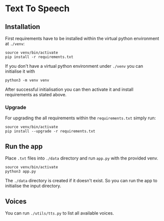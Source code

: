 # Text To Speech

## Installation

First requirements have to be installed within the virtual python environment at `./venv`:

```shell
source venv/bin/activate
pip install -r requirements.txt
```

If you don't have a virtual python environment under `./venv` you can initialise it with

```shell
python3 -m venv venv
```

After successful initialisation you can then activate it and install requirements as stated above.

### Upgrade

For upgrading the all requirements within the `requirements.txt` simply run:

```shell
source venv/bin/activate
pip install --upgrade -r requirements.txt
```

## Run the app

Place `.txt` files into `./data` directory and run `app.py` with the provided venv.

```shell
source venv/bin/activate
python3 app.py
```

The `./data` directory is created if it doesn't exist. So you can run the app to initialise the input directory.

## Voices

You can run `./utils/tts.py` to list all available voices.